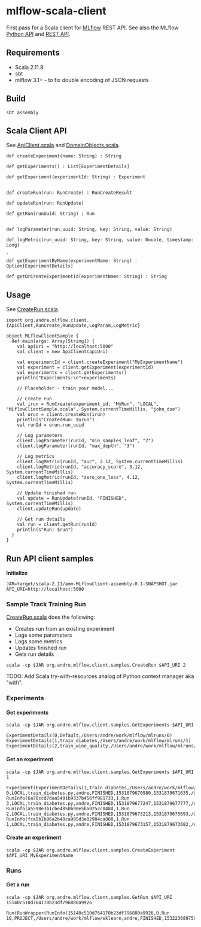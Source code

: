 # mlflow-scala-client

First pass for a Scala client for [MLflow](https://mlflow.org) REST API.
See also the MLflow [Python API](https://mlflow.org/docs/latest/python_api/index.html)
and [REST API](https://mlflow.org/docs/latest/rest_api.html).

## Requirements

* Scala 2.11.8
* sbt
* mlflow 3.1+ - to fix double encoding of JSON requests

## Build
```
sbt assembly
```

## Scala Client API

See [ApiClient.scala](src/main/scala/org/andre/mlflow/client/ApiClient.scala) 
and [DomainObjects.scala](src/main/scala/org/andre/mlflow/client/DomainObjects.scala).

```
def createExperiment(name: String) : String 

def getExperiments() : List[ExperimentDetails] 

def getExperiment(experimentId: String) : Experiment 


def createRun(run: RunCreate) : RunCreateResult 

def updateRun(run: RunUpdate)

def getRun(runUuid: String) : Run 


def logParameter(run_uuid: String, key: String, value: String) 

def logMetric(run_uuid: String, key: String, value: Double, timestamp: Long) 

`
def getExperimentByName(experimentName: String) : Option[ExperimentDetails] 

def getOrCreateExperimentId(experimentName: String) : String 

```

## Usage

See [CreateRun.scala](src/main/scala/org/andre/mlflow/client/samples/CreateRun.scala).

```
import org.andre.mlflow.client.{ApiClient,RunCreate,RunUpdate,LogParam,LogMetric}

object MLflowClientSample {
  def main(args: Array[String]) {
    val apiUri = "http://localhost:5000"
    val client = new ApiClient(apiUri)

    val experimentId = client.createExperiment("MyExperimentName")
    val experiment = client.getExperiment(experimentId)
    val experiments = client.getExperiments()
    println("Experiments:\n"+experiments)

    // Placeholder - train your model...

    // Create run
    val irun = RunCreate(experiment_id, "MyRun", "LOCAL", "MLflowClientSample.scala", System.currentTimeMillis, "john_doe")
    val orun = client.createRun(irun)
    println(s"CreatedRun: $orun")
    val runId = orun.run_uuid

    // Log parameters
    client.logParameter(runId, "min_samples_leaf", "2")
    client.logParameter(runId, "max_depth", "3")

    // Log metrics
    client.logMetric(runId, "auc", 2.12, System.currentTimeMillis)
    client.logMetric(runId, "accuracy_score", 3.12, System.currentTimeMillis)
    client.logMetric(runId, "zero_one_loss", 4.12, System.currentTimeMillis)

    // Update finished run
    val update = RunUpdate(runId, "FINISHED", System.currentTimeMillis)
    client.updateRun(update)

    // Get run details
    val run = client.getRun(runId)
    println(s"Run: $run")
  }
}
```

## Run API client samples

**Initialize**
```
JAR=target/scala-2.11/amm-MLflowClient-assembly-0.1-SNAPSHOT.jar
API_URI=http://localhost:5000
```

### Sample Track Training Run

[CreateRun.scala](src/main/scala/org/andre/mlflow/client/samples/CreateRun.scala) does the following:
* Creates run from an existing experiment
* Logs some parameters
* Logs some metrics
* Updates finished run
* Gets run details

```
scala -cp $JAR org.andre.mlflow.client.samples.CreateRun $API_URI 2
```

TODO: Add Scala try-with-resources analog of Python context manager aka "with".

### Experiments

#### Get experiments
```
scala -cp $JAR org.andre.mlflow.client.samples.GetExperiments $API_URI

ExperimentDetails(0,Default,/Users/andre/work/mlflow/mlruns/0)
ExperimentDetails(1,train_diabetes,/Users/andre/work/mlflow/mlruns/1)
ExperimentDetails(2,train_wine_quality,/Users/andre/work/mlflow/mlruns/2)

```

#### Get an experiment
```
scala -cp $JAR org.andre.mlflow.client.samples.GetExperiments $API_URI 1

Experiment(ExperimentDetails(1,train_diabetes,/Users/andre/work/mlflow/mlruns/1),List(RunInfo(1929e0d25334468c8a387e67d623f329,1,Run 0,LOCAL,train_diabetes.py,andre,FINISHED,1531879670980,1531879671635,/Users/andre/work/mlflow/mlruns/1/1929e0d25334468c8a387e67d623f329/artifacts), RunInfo(6a70ccd7daa5491b9337b456ff981733,1,Run 3,LOCAL,train_diabetes.py,andre,FINISHED,1531879677247,1531879677777,/Users/andre/work/mlflow/mlruns/1/6a70ccd7daa5491b9337b456ff981733/artifacts), RunInfo(a5598e3b1cbe4850b90e5ba025cc848d,1,Run 2,LOCAL,train_diabetes.py,andre,FINISHED,1531879675213,1531879675693,/Users/andre/work/mlflow/mlruns/1/a5598e3b1cbe4850b90e5ba025cc848d/artifacts), RunInfo(fca5b1b96a2b48ca995d3e02984ca880,1,Run 1,LOCAL,train_diabetes.py,andre,FINISHED,1531879673157,1531879673682,/Users/andre/work/mlflow/mlruns/1/fca5b1b96a2b48ca995d3e02984ca880/artifacts)))
```

#### Create an experiment
```
scala -cp $JAR org.andre.mlflow.client.samples.CreateExperiment $API_URI MyExperimentName
```

### Runs
#### Get a run

```
scala -cp $JAR org.andre.mlflow.client.samples.GetRun $API_URI 15140c510d764170b23df796880a9926

Run(RunWrapper(RunInfo(15140c510d764170b23df796880a9926,0,Run 10,PROJECT,/Users/andre/work/mlflow/sklearn,andre,FINISHED,1532236897593,1532236901101,/Users/andre/work/mlflow/mlruns/0/15140c510d764170b23df796880a9926/artifacts),org.andre.mlflow.client.RunData@18bf3d14))


```
